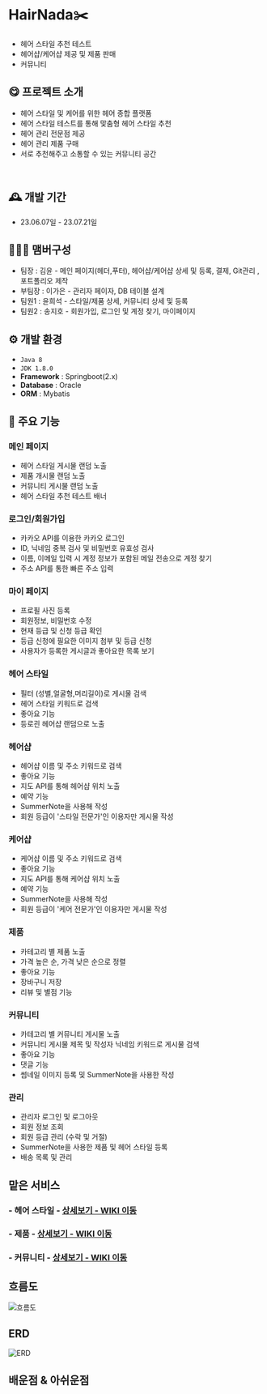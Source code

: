 # HairNada✂️
- 헤어 스타일 추천 테스트
- 헤어샵/케어샵 제공 및 제품 판매
- 커뮤니티


## 😋 프로젝트 소개
- 헤어 스타일 및 케어를 위한 헤어 종합 플랫폼
- 헤어 스타일 테스트를 통해 맟춤형 헤어 스타일 추천
- 헤어 관리 전문점 제공
- 헤어 관리 제품 구매
- 서로 추천해주고 소통할 수 있는 커뮤니티 공간
<br>


## 🕰️ 개발 기간
* 23.06.07일 - 23.07.21일


## 🧑‍🤝‍🧑 맴버구성
 - 팀장   : 김윤 - 메인 페이지(헤더,푸터), 헤어샵/케어샵 상세 및 등록, 결제, Git관리 ,포트폴리오 제작
 - 부팀장 : 이가은 - 관리자 페이자, DB 테이블 설계
 - 팀원1  : 윤희석 - 스타일/제품 상세, 커뮤니티 상세 및 등록
 - 팀원2  : 송지호 - 회원가입, 로그인 및 계정 찾기, 마이페이지


## ⚙️ 개발 환경
- `Java 8`
- `JDK 1.8.0`
- **Framework** : Springboot(2.x)
- **Database** : Oracle
- **ORM** : Mybatis


## 📌 주요 기능
### 메인 페이지
- 헤어 스타일 게시물 랜덤 노출
- 제품 개시물 랜덤 노출
- 커뮤니티 게시물 랜덤 노출
- 헤어 스타일 추천 테스트 배너
 
### 로그인/회원가입
- 카카오 API를 이용한 카카오 로그인
- ID, 닉네임 중복 검사 및 비밀번호 유효성 검사
- 이름, 이메일 입력 시 계정 정보가 포함된 메일 전송으로 계정 찾기
- 주소 API를 통한 빠른 주소 입력

### 마이 페이지
- 프로필 사진 등록
- 회원정보, 비밀번호 수정
- 현재 등급 및 신청 등급 확인
- 등급 신청에 필요한 이미지 첨부 및 등급 신청
- 사용자가 등록한 게시글과 좋아요한 목록 보기

### 헤어 스타일
- 필터 (성별,얼굴형,머리길이)로 게시물 검색
- 헤어 스타일 키워드로 검색
- 좋아요 기능
- 등로괸 헤어샵 랜덤으로 노출

### 헤어샵
- 헤어샵 이름 및 주소 키워드로 검색
- 좋아요 기능
- 지도 API를 통해 헤어샵 위치 노출
- 예약 기능
- SummerNote을 사용해 작성
- 회원 등급이 '스타일 전문가'인 이용자만 게시물 작성

### 케어샵
- 케어샵 이름 및 주소 키워드로 검색
- 좋아요 기능
- 지도 API를 통해 케어샵 위치 노출
- 예약 기능
- SummerNote을 사용해 작성
- 회원 등급이 '케어 전문가'인 이용자만 게시물 작성

### 제품
- 카테고리 별 제품 노출
- 가격 높은 순, 가격 낮은 순으로 정렬
- 좋아요 기능
- 장바구니 저장
- 리뷰 및 별점 기능

### 커뮤니티
- 카테고리 별 커뮤니티 게시물 노출
- 커뮤니티 게시물 제목 및 작성자 닉네임 키워드로 게시물 검색
- 좋아요 기능
- 댓글 기능
- 썸네일 이미지 등록 및 SummerNote을 사용한 작성

### 관리
- 관리자 로그인 및 로그아웃
- 회원 정보 조회
- 회원 등급 관리 (수락 및 거절)
- SummerNote을 사용한 제품 및 헤어 스타일 등록
- 배송 목록 및 관리

## 맡은 서비스
### - 헤어 스타일  - <a href="" >상세보기 - WIKI 이동</a>
### - 제품  - <a href="" >상세보기 - WIKI 이동</a>
### - 커뮤니티  - <a href="" >상세보기 - WIKI 이동</a>


##  흐름도
![흐름도](./image/flowMap.png)

## ERD
![ERD](./image/ERD.png)

## 배운점 & 아쉬운점

